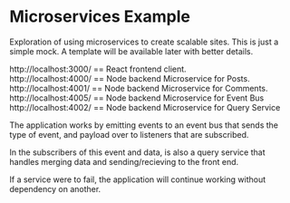 <h1>Microservices Example </h1>

<p>
Exploration of using microservices to create scalable sites. This is just a simple mock. A template will be available later with better details.
</p>


<p>
http://localhost:3000/ == React frontend client. <br>
http://localhost:4000/ == Node backend Microservice for Posts. <br>
http://localhost:4001/ == Node backend Microservice for Comments. <br>
http://localhost:4005/ == Node backend Microservice for Event Bus <br>
http://localhost:4002/ == Node backend Microservice for Query Service
</p>

The application works by emitting events to an event bus that sends the 
type of event, and payload over to listeners that are subscribed. 

In the subscribers of this event and data, is also a query service that handles
merging data and sending/recieving to the front end. 

If a service were to fail, the application will continue working without dependency on another.